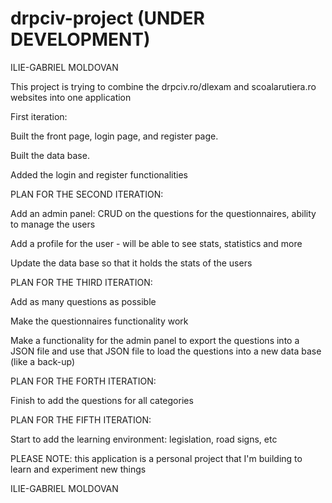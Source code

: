 # drpciv-project (UNDER DEVELOPMENT)

ILIE-GABRIEL MOLDOVAN

This project is trying to combine the drpciv.ro/dlexam and scoalarutiera.ro websites into one application

First iteration:

Built the front page, login page, and register page.

Built the data base.

Added the login and register functionalities


PLAN FOR THE SECOND ITERATION:

Add an admin panel: CRUD on the questions for the questionnaires, ability to manage the users

Add a profile for the user - will be able to see stats, statistics and more

Update the data base so that it holds the stats of the users


PLAN FOR THE THIRD ITERATION:

Add as many questions as possible

Make the questionnaires functionality work

Make a functionality for the admin panel to export the questions into a JSON file and use that JSON file to load the questions into a new data base (like a back-up) 


PLAN FOR THE FORTH ITERATION:

Finish to add the questions for all categories

PLAN FOR THE FIFTH ITERATION:

Start to add the learning environment: legislation, road signs, etc


PLEASE NOTE: this application is a personal project that I'm building to learn and experiment new things

ILIE-GABRIEL MOLDOVAN

